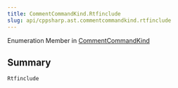 ```yaml
---
title: CommentCommandKind.Rtfinclude
slug: api/cppsharp.ast.commentcommandkind.rtfinclude
---
```

Enumeration Member in [CommentCommandKind](/api/cppsharp/ast/commentcommandkind)

## Summary



```csharp
Rtfinclude
```

